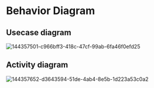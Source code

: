 
# Behavior Diagram

## Usecase diagram
![144357501-c966bff3-418c-47cf-99ab-6fa46f0efd25](https://user-images.githubusercontent.com/46382398/154858833-8996b82a-a4d5-4083-84fb-9e4adb8e50d0.png)

##  Activity diagram

![144357652-d3643594-51de-4ab4-8e5b-1d223a53c0a2](https://user-images.githubusercontent.com/46382398/154858861-f100c04e-b2ad-446d-86fa-e334abf2f237.png)

